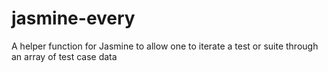 jasmine-every
=============

A helper function for Jasmine to allow one to iterate a test or suite through an array of test case data